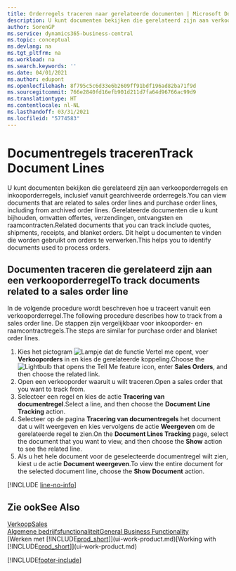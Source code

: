 ```yaml
---
title: Orderregels traceren naar gerelateerde documenten | Microsoft Docs
description: U kunt documenten bekijken die gerelateerd zijn aan verkooporderregels en inkooporderregels, inclusief vanuit gearchiveerde orderregels. Gerelateerde documenten die u kunt bijhouden, omvatten offertes, verzendingen, ontvangsten en raamcontracten. Dit helpt u documenten te vinden die worden gebruikt om orders te verwerken.
author: SorenGP
ms.service: dynamics365-business-central
ms.topic: conceptual
ms.devlang: na
ms.tgt_pltfrm: na
ms.workload: na
ms.search.keywords: ''
ms.date: 04/01/2021
ms.author: edupont
ms.openlocfilehash: 8f795c5c6d33e6b2609ff91bdf196ad82ba71f9d
ms.sourcegitcommit: 766e2840fd16efb901d211d7fa64d96766ac99d9
ms.translationtype: HT
ms.contentlocale: nl-NL
ms.lasthandoff: 03/31/2021
ms.locfileid: "5774583"
---
```

# <a name="track-document-lines"></a><span data-ttu-id="b74d0-105">Documentregels traceren</span><span class="sxs-lookup"><span data-stu-id="b74d0-105">Track Document Lines</span></span>
<span data-ttu-id="b74d0-106">U kunt documenten bekijken die gerelateerd zijn aan verkooporderregels en inkooporderregels, inclusief vanuit gearchiveerde orderregels.</span><span class="sxs-lookup"><span data-stu-id="b74d0-106">You can view documents that are related to sales order lines and purchase order lines, including from archived order lines.</span></span> <span data-ttu-id="b74d0-107">Gerelateerde documenten die u kunt bijhouden, omvatten offertes, verzendingen, ontvangsten en raamcontracten.</span><span class="sxs-lookup"><span data-stu-id="b74d0-107">Related documents that you can track include quotes, shipments, receipts, and blanket orders.</span></span> <span data-ttu-id="b74d0-108">Dit helpt u documenten te vinden die worden gebruikt om orders te verwerken.</span><span class="sxs-lookup"><span data-stu-id="b74d0-108">This helps you to identify documents used to process orders.</span></span>  

## <a name="to-track-documents-related-to-a-sales-order-line"></a><span data-ttu-id="b74d0-109">Documenten traceren die gerelateerd zijn aan een verkooporderregel</span><span class="sxs-lookup"><span data-stu-id="b74d0-109">To track documents related to a sales order line</span></span>
<span data-ttu-id="b74d0-110">In de volgende procedure wordt beschreven hoe u traceert vanuit een verkooporderregel.</span><span class="sxs-lookup"><span data-stu-id="b74d0-110">The following procedure describes how to track from a sales order line.</span></span> <span data-ttu-id="b74d0-111">De stappen zijn vergelijkbaar voor inkooporder- en raamcontractregels.</span><span class="sxs-lookup"><span data-stu-id="b74d0-111">The steps are similar for purchase order and blanket order lines.</span></span>

1.  <span data-ttu-id="b74d0-112">Kies het pictogram ![Lampje dat de functie Vertel me opent](media/ui-search/search_small.png "Vertel me wat u wilt doen"), voer **Verkooporders** in en kies de gerelateerde koppeling.</span><span class="sxs-lookup"><span data-stu-id="b74d0-112">Choose the ![Lightbulb that opens the Tell Me feature](media/ui-search/search_small.png "Tell me what you want to do") icon, enter **Sales Orders**, and then choose the related link.</span></span>  
2.  <span data-ttu-id="b74d0-113">Open een verkooporder waaruit u wilt traceren.</span><span class="sxs-lookup"><span data-stu-id="b74d0-113">Open a sales order that you want to track from.</span></span>  
3.  <span data-ttu-id="b74d0-114">Selecteer een regel en kies de actie **Tracering van documentregel**.</span><span class="sxs-lookup"><span data-stu-id="b74d0-114">Select a line, and then choose the **Document Line Tracking** action.</span></span>
4. <span data-ttu-id="b74d0-115">Selecteer op de pagina **Tracering van documentregels** het document dat u wilt weergeven en kies vervolgens de actie **Weergeven** om de gerelateerde regel te zien.</span><span class="sxs-lookup"><span data-stu-id="b74d0-115">On the **Document Lines Tracking** page, select the document that you want to view, and then choose the **Show** action to see the related line.</span></span>
5. <span data-ttu-id="b74d0-116">Als u het hele document voor de geselecteerde documentregel wilt zien, kiest u de actie **Document weergeven**.</span><span class="sxs-lookup"><span data-stu-id="b74d0-116">To view the entire document for the selected document line, choose the **Show Document** action.</span></span>

[!INCLUDE [line-no-info](includes/line-no-info.md)]

## <a name="see-also"></a><span data-ttu-id="b74d0-117">Zie ook</span><span class="sxs-lookup"><span data-stu-id="b74d0-117">See Also</span></span>
[<span data-ttu-id="b74d0-118">Verkoop</span><span class="sxs-lookup"><span data-stu-id="b74d0-118">Sales</span></span>](sales-manage-sales.md)  
[<span data-ttu-id="b74d0-119">Algemene bedrijfsfunctionaliteit</span><span class="sxs-lookup"><span data-stu-id="b74d0-119">General Business Functionality</span></span>](ui-across-business-areas.md)  
<span data-ttu-id="b74d0-120">[Werken met [!INCLUDE[prod_short](includes/prod_short.md)]](ui-work-product.md)</span><span class="sxs-lookup"><span data-stu-id="b74d0-120">[Working with [!INCLUDE[prod_short](includes/prod_short.md)]](ui-work-product.md)</span></span>


[!INCLUDE[footer-include](includes/footer-banner.md)]